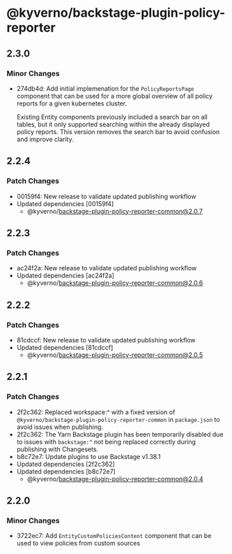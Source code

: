 # @kyverno/backstage-plugin-policy-reporter

## 2.3.0

### Minor Changes

- 274db4d: Add initial implemenation for the `PolicyReportsPage` component that can be used for a more global overview of all policy reports for a given kubernetes cluster.

  Existing Entity components previously included a search bar on all tables, but it only supported searching within the already displayed policy reports. This version removes the search bar to avoid confusion and improve clarity.

## 2.2.4

### Patch Changes

- 00159f4: New release to validate updated publishing workflow
- Updated dependencies [00159f4]
  - @kyverno/backstage-plugin-policy-reporter-common@2.0.7

## 2.2.3

### Patch Changes

- ac24f2a: New release to validate updated publishing workflow
- Updated dependencies [ac24f2a]
  - @kyverno/backstage-plugin-policy-reporter-common@2.0.6

## 2.2.2

### Patch Changes

- 81cdccf: New release to validate updated publishing workflow
- Updated dependencies [81cdccf]
  - @kyverno/backstage-plugin-policy-reporter-common@2.0.5

## 2.2.1

### Patch Changes

- 2f2c362: Replaced workspace:^ with a fixed version of `@kyverno/backstage-plugin-policy-reporter-common` in `package.json` to avoid issues when publishing.
- 2f2c362: The Yarn Backstage plugin has been temporarily disabled due to issues with `backstage:^` not being replaced correctly during publishing with Changesets.
- b8c72e7: Update plugins to use Backstage v1.38.1
- Updated dependencies [2f2c362]
- Updated dependencies [b8c72e7]
  - @kyverno/backstage-plugin-policy-reporter-common@2.0.4

## 2.2.0

### Minor Changes

- 3722ec7: Add `EntityCustomPoliciesContent` component that can be used to view policies from custom sources
